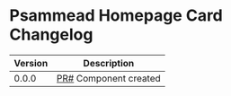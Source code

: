 # Psammead Homepage Card Changelog

| Version | Description |
|---------|-------------|
| 0.0.0   | [PR#](https://github.com/BBC/psammead/pull/) Component created |
